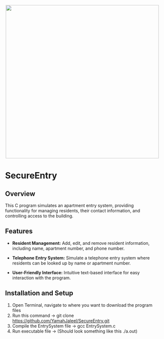 <div align="center">
  <img src="https://media.gettyimages.com/id/1807373252/photo/intercom-in-villa-with-mans-hand-close-up.jpg?s=612x612&w=0&k=20&c=_WZRy1xt7ianh8WzWaNc8fYyBQmxaMVy7JAf8kghB-g=" width="500"/>
</div>




# SecureEntry

## Overview

This C program simulates an apartment entry system, providing functionality for managing residents, their contact information, and controlling access to the building.

## Features

- **Resident Management:** Add, edit, and remove resident information, including name, apartment number, and phone number.

- **Telephone Entry System:** Simulate a telephone entry system where residents can be looked up by name or apartment number.

- **User-Friendly Interface:** Intuitive text-based interface for easy interaction with the program.

## Installation and Setup

  1. Open Terminal, navigate to where you want to download the program files
  2. Run this command -> git clone https://github.com/YamahJaleel/SecureEntry.git
  3. Compile the EntrySystem file -> gcc EntrySystem.c
  4. Run executable file -> (Should look something like this ./a.out) 
